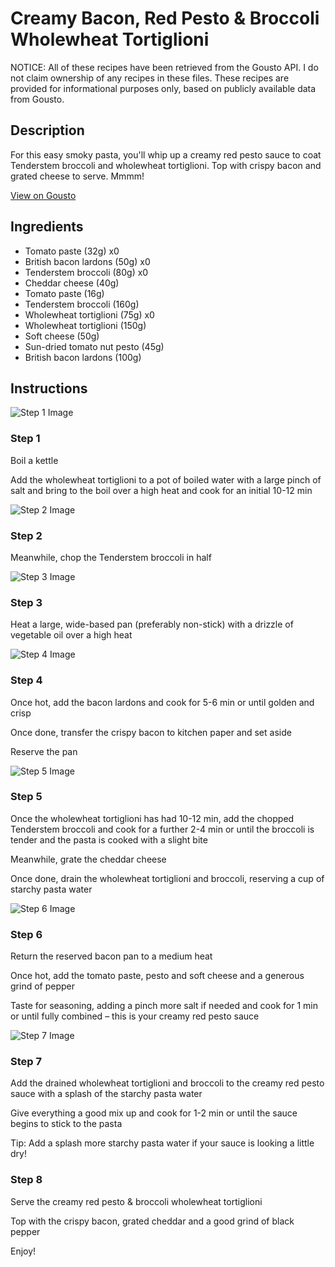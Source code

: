 # Creamy Bacon, Red Pesto & Broccoli Wholewheat Tortiglioni

NOTICE: All of these recipes have been retrieved from the Gousto API. I do not claim ownership of any recipes in these files. These recipes are provided for informational purposes only, based on publicly available data from Gousto.

## Description

For this easy smoky pasta, you'll whip up a creamy red pesto sauce to coat Tenderstem broccoli and wholewheat tortiglioni. Top with crispy bacon and grated cheese to serve. Mmmm!

[View on Gousto](https://www.gousto.co.uk/recipes/cookbook/creamy-bacon-red-pesto-broccoli-wholewheat-penne)

## Ingredients

- Tomato paste (32g) x0
- British bacon lardons (50g) x0
- Tenderstem broccoli (80g) x0
- Cheddar cheese (40g)
- Tomato paste (16g)
- Tenderstem broccoli (160g)
- Wholewheat tortiglioni (75g) x0
- Wholewheat tortiglioni (150g)
- Soft cheese (50g)
- Sun-dried tomato nut pesto (45g)
- British bacon lardons (100g)

## Instructions

![Step 1 Image](https://production-media.gousto.co.uk/cms/recipe-step-image/step-1-1603213476320-x200.jpg)

### Step 1

Boil a kettle

Add the wholewheat tortiglioni to a pot of boiled water with a large pinch of salt and bring to the boil over a high heat and cook for an initial 10-12 min

![Step 2 Image](https://production-media.gousto.co.uk/cms/recipe-step-image/step-2-1603213480495-x200.jpg)

### Step 2

Meanwhile, chop the Tenderstem broccoli in half

![Step 3 Image](https://production-media.gousto.co.uk/cms/recipe-step-image/step-3-1722932034293-x200.jpg)

### Step 3

Heat a large, wide-based pan (preferably non-stick) with a drizzle of vegetable oil over a high heat

![Step 4 Image](https://production-media.gousto.co.uk/cms/recipe-step-image/step-4-1603213489915-x200.jpg)

### Step 4

Once hot, add the bacon lardons and cook for 5-6 min or until golden and crisp

Once done, transfer the crispy bacon to kitchen paper and set aside

Reserve the pan

![Step 5 Image](https://production-media.gousto.co.uk/cms/recipe-step-image/step-5-1603213505869-x200.jpg)

### Step 5

Once the wholewheat tortiglioni has had 10-12 min, add the chopped Tenderstem broccoli and cook for a further 2-4 min or until the broccoli is tender and the pasta is cooked with a slight bite

Meanwhile, grate the cheddar cheese

Once done, drain the wholewheat tortiglioni and broccoli, reserving a cup of starchy pasta water

![Step 6 Image](https://production-media.gousto.co.uk/cms/recipe-step-image/step-6-1603213514156-x200.jpg)

### Step 6

Return the reserved bacon pan to a medium heat

Once hot, add the tomato paste, pesto and soft cheese and a generous grind of pepper

Taste for seasoning, adding a pinch more salt if needed and cook for 1 min or until fully combined – this is your creamy red pesto sauce

![Step 7 Image](https://production-media.gousto.co.uk/cms/recipe-step-image/step-7-1603213525036-x200.jpg)

### Step 7

Add the drained wholewheat tortiglioni and broccoli to the creamy red pesto sauce with a splash of the starchy pasta water

Give everything a good mix up and cook for 1-2 min or until the sauce begins to stick to the pasta

Tip: Add a splash more starchy pasta water if your sauce is looking a little dry!

### Step 8

Serve the creamy red pesto & broccoli wholewheat tortiglioni

Top with the crispy bacon, grated cheddar and a good grind of black pepper

Enjoy!

